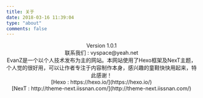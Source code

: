 ```yaml
---
title: 关于
date: 2018-03-16 11:39:04
type: "about"
comments: false
---
```


<center>Version 1.0.1</center>
<center>联系我们 : vyspace@yeah.net</center>
<center>EvanZ是一个以个人技术发布为主的网站。本网站使用了Hexo框架及NexT主题，个人觉的很好用，可以让作者专注于内容制作本身，感兴趣的童鞋快快用起来，特此感谢！</center>
<center>[Hexo : https://hexo.io/](https://hexo.io/)</center>
<center>[NexT : http://theme-next.iissnan.com/](http://theme-next.iissnan.com/)</center>
